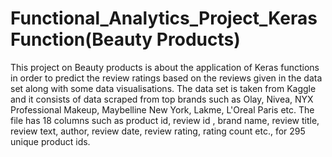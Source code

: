 # Functional_Analytics_Project_KerasFunction(Beauty Products)
This project on Beauty products is about the application of Keras functions in order to predict the review ratings based on the reviews given in the data set along with some data visualisations.
The data set is taken from Kaggle and it consists of data scraped from top brands such as Olay, Nivea, NYX Professional Makeup, Maybelline New York, Lakme, L'Oreal Paris etc. The file has 18 columns such as product id, review id , brand name, review title, review text, author, review date, review rating, rating count etc., for 295 unique product ids.
